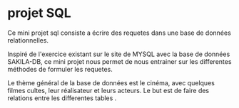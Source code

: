 # projet SQL

Ce mini projet sql consiste a écrire des requetes dans une base de données relationnelles.

Inspiré de l'exercice existant sur le site de MYSQL avec la base de données SAKILA-DB, ce mini projet nous permet de nous entrainer sur les differentes méthodes de formuler les requetes.

Le thème général de la base de données est le cinéma, avec quelques filmes cultes, leur réalisateur et leurs acteurs.
Le but est de faire des relations entre les differentes tables .
